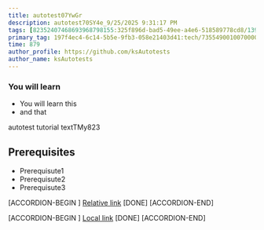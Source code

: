 ```yaml
---
title: autotest07YwGr
description: autotest70SY4e_9/25/2025 9:31:17 PM
tags: [82352407468693968798155:325f896d-bad5-49ee-a4e6-518589778cd8/139269250608756787992873,197f4ec4-6c14-5b5e-9fb3-058e21403d41:tech/73554900100700000996,c1a376dd-ebd0-4787-804e-a23fef23ba06:4625ac99-30b5-4df6-a6c5-f840dd406e80/1bf8f1d5-d54a-41e0-b203-d94deae18a3c]
primary_tag: 197f4ec4-6c14-5b5e-9fb3-058e21403d41:tech/73554900100700000996/67838200100800006287
time: 879
author_profile: https://github.com/ksAutotests
author_name: ksAutotests
---
```

### You will learn
- You will learn this
- and that

autotest tutorial textTMy823

## Prerequisites
- Prerequisute1
- Prerequisute2
- Prerequisute3

[ACCORDION-BEGIN [](step)]
[Relative link](autotest_tutorialilnw1e)
[DONE]
[ACCORDION-END]

[ACCORDION-BEGIN [](step)]
[Local link](http://localhost/index.html)
[DONE]
[ACCORDION-END]

